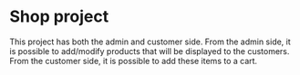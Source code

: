# Shop project
This project has both the admin and customer side. 
From the admin side, it is possible to add/modify products that will be displayed to the customers.
From the customer side, it is possible to add these items to a cart.

